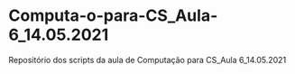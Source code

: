 # Computa-o-para-CS_Aula-6_14.05.2021
Repositório dos scripts da aula de Computação para CS_Aula 6_14.05.2021
